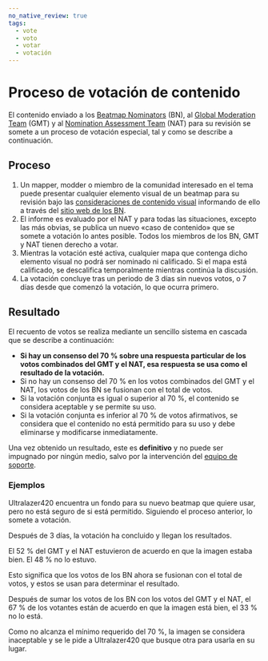 ```yaml
---
no_native_review: true
tags:
  - vote
  - voto
  - votar
  - votación
---
```


# Proceso de votación de contenido

El contenido enviado a los [Beatmap Nominators](/wiki/People/Beatmap_Nominators) (BN), al [Global Moderation Team](/wiki/People/Global_Moderation_Team) (GMT) y al [Nomination Assessment Team](/wiki/People/Nomination_Assessment_Team) (NAT) para su revisión se somete a un proceso de votación especial, tal y como se describe a continuación.

## Proceso

1. Un mapper, modder o miembro de la comunidad interesado en el tema puede presentar cualquier elemento visual de un beatmap para su revisión bajo las [consideraciones de contenido visual](/wiki/Rules/Visual_content_considerations) informando de ello a través del [sitio web de los BN](https://bn.mappersguild.com/reports).
2. El informe es evaluado por el NAT y para todas las situaciones, excepto las más obvias, se publica un nuevo «caso de contenido» que se somete a votación lo antes posible. Todos los miembros de los BN, GMT y NAT tienen derecho a votar.
3. Mientras la votación esté activa, cualquier mapa que contenga dicho elemento visual no podrá ser nominado ni calificado. Si el mapa está calificado, se descalifica temporalmente mientras continúa la discusión.
4. La votación concluye tras un periodo de 3 días sin nuevos votos, o 7 días desde que comenzó la votación, lo que ocurra primero.

## Resultado

El recuento de votos se realiza mediante un sencillo sistema en cascada que se describe a continuación:

- **Si hay un consenso del 70 % sobre una respuesta particular de los votos combinados del GMT y el NAT, esa respuesta se usa como el resultado de la votación.**
- Si no hay un consenso del 70 % en los votos combinados del GMT y el NAT, los votos de los BN se fusionan con el total de votos.
- Si la votación conjunta es igual o superior al 70 %, el contenido se considera aceptable y se permite su uso.
- Si la votación conjunta es inferior al 70 % de votos afirmativos, se considera que el contenido no está permitido para su uso y debe eliminarse y modificarse inmediatamente.

Una vez obtenido un resultado, este es **definitivo** y no puede ser impugnado por ningún medio, salvo por la intervención del [equipo de soporte](/wiki/People/Account_support_team).

### Ejemplos

Ultralazer420 encuentra un fondo para su nuevo beatmap que quiere usar, pero no está seguro de si está permitido. Siguiendo el proceso anterior, lo somete a votación.

Después de 3 días, la votación ha concluido y llegan los resultados.

El 52 % del GMT y el NAT estuvieron de acuerdo en que la imagen estaba bien. El 48 % no lo estuvo.

Esto significa que los votos de los BN ahora se fusionan con el total de votos, y estos se usan para determinar el resultado.

Después de sumar los votos de los BN con los votos del GMT y el NAT, el 67 % de los votantes están de acuerdo en que la imagen está bien, el 33 % no lo está.

Como no alcanza el mínimo requerido del 70 %, la imagen se considera inaceptable y se le pide a Ultralazer420 que busque otra para usarla en su lugar.
